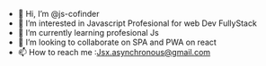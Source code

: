 - 👋 Hi, I’m @js-cofinder
- 👀 I’m interested in Javascript Profesional for web Dev FullyStack
- 🌱 I’m currently learning profesional Js
- 💞️ I’m looking to collaborate on SPA and PWA on react 
- 📫 How to reach me :Jsx.asynchronous@gmail.com

<!---
js-cofinder/js-cofinder is a ✨ special ✨ repository because its `README.md` (this file) appears on your GitHub profile.
You can click the Preview link to take a look at your changes.
--->
